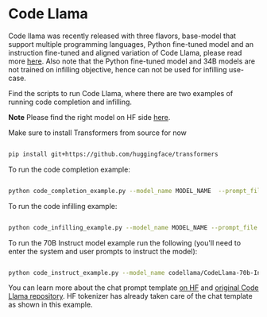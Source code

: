 # Code Llama

Code llama was recently released with three flavors, base-model that support multiple programming languages, Python fine-tuned model and an instruction fine-tuned and aligned variation of Code Llama, please read more [here](https://ai.meta.com/blog/code-llama-large-language-model-coding/). Also note that the Python fine-tuned model and 34B models are not trained on infilling objective, hence can not be used for infilling use-case.

Find the scripts to run Code Llama, where there are two examples of running code completion and infilling.

**Note** Please find the right model on HF side [here](https://huggingface.co/codellama). 

Make sure to install Transformers from source for now

```bash

pip install git+https://github.com/huggingface/transformers

```

To run the code completion example:

```bash

python code_completion_example.py --model_name MODEL_NAME  --prompt_file code_completion_prompt.txt --temperature 0.2 --top_p 0.9

```

To run the code infilling example:

```bash

python code_infilling_example.py --model_name MODEL_NAME --prompt_file code_infilling_prompt.txt --temperature 0.2 --top_p 0.9

```
To run the 70B Instruct model example run the following (you'll need to enter the system and user prompts to instruct the model):

```bash

python code_instruct_example.py --model_name codellama/CodeLlama-70b-Instruct-hf --temperature 0.2 --top_p 0.9

```
You can learn more about the chat prompt template [on HF](https://huggingface.co/codellama/CodeLlama-70b-Instruct-hf#chat-prompt) and [original Code Llama repository](https://github.com/facebookresearch/codellama/blob/main/README.md#fine-tuned-instruction-models). HF tokenizer has already taken care of the chat template as shown in this example. 
